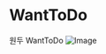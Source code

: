 # WantToDo
원두 WantToDo
![Image](https://github.com/user-attachments/assets/3af6fbe4-c897-4736-af6e-53307b77693d)
